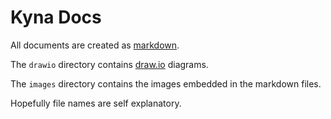 # Kyna Docs

All documents are created as [markdown](https://www.markdownguide.org/).

The `drawio` directory contains [draw.io](https://www.drawio.com/) diagrams.

The `images` directory contains the images embedded in the markdown files.

Hopefully file names are self explanatory.
